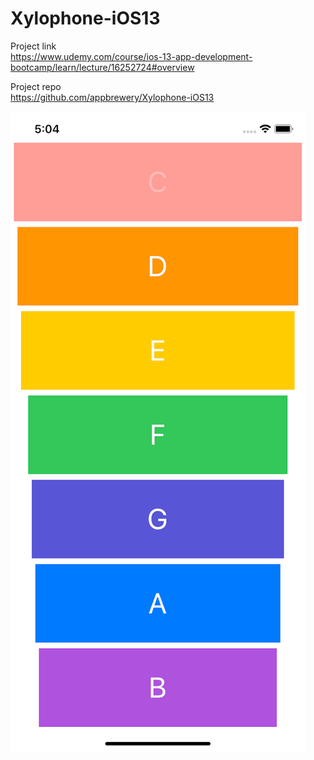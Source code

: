 # Xylophone-iOS13

Project link<br/>
https://www.udemy.com/course/ios-13-app-development-bootcamp/learn/lecture/16252724#overview

Project repo<br/>
https://github.com/appbrewery/Xylophone-iOS13


![](assets/xylophone.png)

